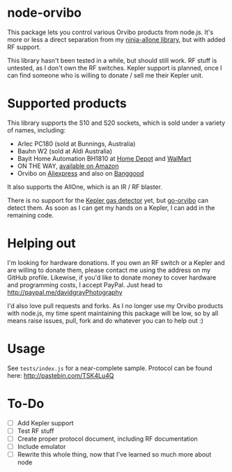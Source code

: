 node-orvibo
===========

This package lets you control various Orvibo products from node.js. It's more or less a direct separation from my [ninja-allone library](http://github.com/Grayda/ninja-allone), but with added RF support.

This library hasn't been tested in a while, but should still work. RF stuff is untested, as I don't own the RF switches. Kepler support is planned, once I can find someone who is willing to donate / sell me their Kepler unit.

Supported products
==================

This library supports the S10 and S20 sockets, which is sold under a variety of names, including:

- Arlec PC180 (sold at Bunnings, Australia)
- Bauhn W2 (sold at Aldi Australia)
- Bayit Home Automation BH1810 at [Home Depot](http://www.homedepot.com/p/Bayit-Home-Automation-On-Off-Switch-Wi-Fi-Socket-BH1810/205824507) and [WalMart](http://www.walmart.com/ip/Bayit-Home-Automation-BH1810-Wifi-Socket/43791011)
- ON THE WAY, [available on Amazon](http://www.amazon.com/WAY%C2%AERemote-Control-Electronics-Automation-3Samsung/dp/B00S4NULPO/ref=sr_1_2?ie=UTF8&qid=1426736382&sr=8-2&keywords=bayit+smart+wi-fi+socket)
- Orvibo on [Aliexpress](http://www.aliexpress.com/wholesale?catId=0&initiative_id=SB_20150318191819&SearchText=Orvibo+s20) and also on [Banggood](http://www.banggood.com/WiWo-S20-Wi-Fi-Smart-Remote-Control-Timing-Socket-USEU-Plug-p-953743.html)

It also supports the AllOne, which is an IR / RF blaster.

There is no support for the [Kepler gas detector](https://www.kickstarter.com/projects/28240313/kepler-your-best-home-gas-detector) yet, but [go-orvibo](http://github.com/Grayda/go-orvibo) can detect them. As soon as I can get my hands on a Kepler, I can add in the remaining code.

Helping out
===========

I'm looking for hardware donations. If you own an RF switch or a Kepler and are willing to donate them, please contact me using the address on my GitHub profile. Likewise, if you'd like to donate money to cover hardware and programming costs, I accept PayPal. Just head to http://paypal.me/davidgrayPhotography

I'd also love pull requests and forks. As I no longer use my Orvibo products with node.js, my time spent maintaining this package will be low, so by all means raise issues, pull, fork and do whatever you can to help out :)

Usage
=====

See `tests/index.js` for a near-complete sample. Protocol can be found here: http://pastebin.com/TSK4Lu4Q

To-Do
=====

- [ ] Add Kepler support
- [ ] Test RF stuff
- [ ] Create proper protocol document, including RF documentation
- [ ] Include emulator
- [ ] Rewrite this whole thing, now that I've learned so much more about node
